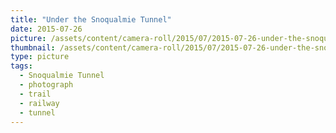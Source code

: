 ```yaml
---
title: "Under the Snoqualmie Tunnel"
date: 2015-07-26
picture: /assets/content/camera-roll/2015/07/2015-07-26-under-the-snoqualmie-tunnel/20150726_220052800_iOS.jpg
thumbnail: /assets/content/camera-roll/2015/07/2015-07-26-under-the-snoqualmie-tunnel/20150726_220052800_iOS-thumbnail.jpg
type: picture
tags:
  - Snoqualmie Tunnel
  - photograph
  - trail
  - railway
  - tunnel
---
```

